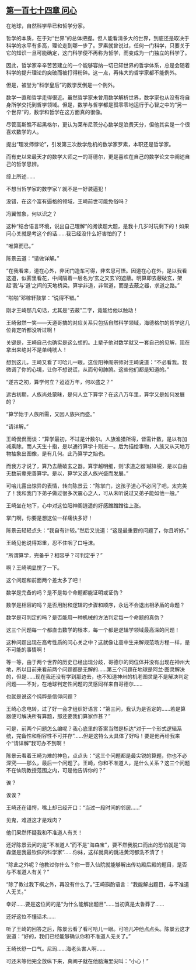 ## [第一百七十四章 问心](https://www.xxbiquge.com/11_11207/5463599.html)


  在地球，自然科学早已和哲学分家。

  哲学的本质，在于对“世界”的总体把握。但人能看清多大的世界，到底还是取决于科学的水平有多高，理论走到哪一步了。罗素就曾说过，任何一门科学，只要关于它的知识一旦可能确定，这门科学便不再称为哲学，而变成为一门独立的科学了。

  因此，哲学家辛辛苦苦建立的一个能够容纳一切已知世界的哲学体系，总是会随着科学的提升理论的突破而被打得粉碎。这一点，再伟大的哲学家都不能例外。

  但是，被誉为“科学皇后”的数学反倒是一个例外。

  数学一直和哲学走得很近。虽然哲学家未曾用数学解析世界，数学家也从没有将自身所学交托到哲学领域。但是，数学与哲学都是孤零零地运行于心智之中的“另一个世界”的，数学和哲学在这方面真的很像。

  尽管高斯瞧不起黑格尔，更认为莱布尼茨分心数学是浪费天分，但他其实是一个很喜欢数学的人。

  提出“理发师悖论”，引发第三次数学危机的数学家罗素，本职还是哲学家。

  而有史以来最天才的数学大师之一的哥德尔，更是喜欢在自己的数学论文中阐述自己的哲学思辨。

  综上所述……

  不想当哲学家的数学家丫就不是一好装逼犯！

  没错，在这个富有逼格的领域，王崎前世可能免俗吗？

  冯翼惟象，何以识之？

  这种“结合语言环境，说出自己理解”的阅读题大题，是我十几岁时玩剩下的！如果问心关就是考这个的话……我已经没什么好害怕的了！

  “唯算而已。”

  陈景云道：“请做详解。”

  “在我看来，道在心外，非闭门造车可得，非玄思可悟。因道在心在外，是以我看这道，似雾里看花，中间隔着一层名为‘玄之又玄’的遮蔽。明算即去蔽破玄，架起‘我’与‘道’之间的天地桥梁。算学非道，非常道，而是去蔽之器，求道之路。”

  “啪啪”邓稼轩鼓掌：“说得不错。”

  刚才王崎那几句话，尤其是“去蔽”二字，竟能给他以触动！

  王崎傲然一笑——天道哥搞的对应关系只包括自然科学领域，海德格尔的哲学这几位肯定听都没听过啊！

  关键是，王崎自己也确实是这么想的。上辈子他对数学就又一套自己的见解，现在拿出来绝对不是单纯唬人！

  想到这儿，王崎又看了可哈儿一眼。这位阳神阁宗师对王崎说道：“不必看我。我微调了你的心境，让你不想说谎，从而句句肺腑。这些他们都是知道的。”

  “遂古之初，算学何立？迢迢万年，何以盛之？”

  远古初期，人族尚处蒙昧，是何人立下算学？在这八万年里，算学又是如何发展的？

  “算学始于人族所需，又因人族兴而盛。”

  “请详解。”

  王崎侃侃而谈：“算学最初，不过是计数尔。人族渔猎所得，皆需计数，是以有加减乘除。而人天生十指，是以通行算学十则进一。后为描绘事物，人族又从天地万物抽象出图像，是有几何。此乃算学之始也。

  而我方才说了，算乃去蔽破玄之器。算学越明细，则‘求道之器’越锋锐，是以自由无数前辈完善算学。是以，算学又遂人族兴盛而发展。”

  可哈儿露出惊异的表情，转向陈景云：“陈掌门，这孩子道心不必问了吧，太完美了！我和我门下弟子做过很多次震心之人，可从未听说过又弟子能如他一般。”

  王崎坐在地下，心中对这位阳神阁逍遥的好感蹭蹭蹭往上涨。

  掌门啊，你要是想这位一样痛快多好！

  陈景云轻轻点头：“我自有计较。”然后又说道：“这是最重要的问题了，你且听好。”

  王崎见他说得郑重，忍不住咽了口唾沫。

  “所谓算学，完备乎？相容乎？可判定乎？”

  啊？王崎明显愣了一下。

  这个问题和前面两个差太多了吧！

  数学是完备的吗？是不是每个命题都能证明或证伪？

  数学是相容的吗？是否用附和逻辑的步骤和顺序，永远不会退出相矛盾的命题？

  数学是可判定的吗？是否能用一种机械的方法判定每一个命题的真伪？

  这三个问题每一个都直击数学的根本，每一个都是逻辑学领域最高深的问题！

  这种问题出现在高考性质的问心关之中？这就像让高中生来解规范场方程一样，是不可能的事情啊！

  等一等，由于两个世界的历史已经出现分歧，哥德尔的同位体并没有出现在神州大地，所以目前来看前两个问题都是无解的……第三个问题在地球是阿兰·图灵解决的，但是……现在我还没有学到那边去，也不知道神州的机老图灵是不是解决判定问题——不对，在地球判定性问题的灵感同样来自哥德尔……

  也就是说这个纯粹是信仰问题？

  王崎心念电转，过了好一会才组织好语言：“第三问，我认为是否定的……若是算器便可解决所有算题，那还要我们算家作甚？”

  可是，前两个问题怎么编呢？我心底里的答案当然是标达“对于一个形式逻辑系统，完备性和相容性不可并存”……但是这特么太具体了好吗！要是他再给我来个“请详解”我可办不到啊！

  陈景云看着王崎为难的神色，点点头：“这三个问题都是最尖锐的算题，你也不必深究——那么，最后一个问题了。王崎，你和不准道人，是什么关系？这三个问题不在仙院教授范围之内，可是他告诉你的？”

  诶？

  诶诶？

  王崎还在错愕，嘴上却已经开口：“当过一段时间的邻居……”

  见鬼，难道这才是戏肉？

  他们果然怀疑我和不准道人有关！

  还好陈景云问的是“不准道人”而不是“海森宝”，要不然我脱口而出的恐怕就是“海森堡是我最钦佩的科学家”……你妹，这样就真的跳进黄河都洗不清了！

  “除此之外呢？他教过你什么？你一晋入仙院就能够解出传功殿后殿的题目，是否与不准道人有关？”

  “除了教过我下棋之外，再没有什么了。”王崎斟酌语言：“我能解出题目，与不准道人无关。”

  幸好……要是这位问的是“为什么能解出题目”……当初真是太鲁莽了……

  还好这位不懂话术……

  听了王崎的回答之后，陈景云看了看可哈儿一眼。可哈儿冲他点点头。陈景云这才说道：“好的，我们已经能够确认你和不准道人无关了。”

  王崎长舒一口气。尼玛……海老头害人啊……

  可还未等他完全放纵下来，真阐子就在他脑海里尖叫：“小心！”
